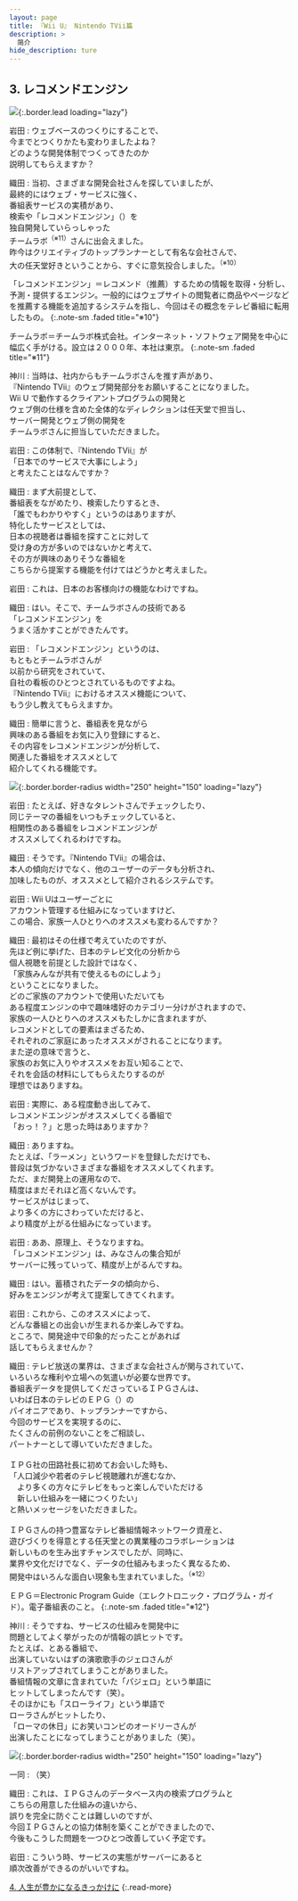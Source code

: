 ```yaml
---
layout: page
title: 『Wii U』 Nintendo TVii篇
description: >
  简介
hide_description: ture
---
```


## 3. レコメンドエンジン

![](/interviews/jp/wiiu/hardware/vol11/img/mainvisual3.jpg){:.border.lead loading="lazy"}



岩田
: ウェブベースのつくりにすることで、<br>今までとつくりかたも変わりましたよね？<br>どのような開発体制でつくってきたのか<br>説明してもらえますか？

織田
: 当初、さまざまな開発会社さんを探していましたが、<br>最終的にはウェブ・サービスに強く、<br>番組表サービスの実積があり、<br>検索や「レコメンドエンジン」（）を<br>独自開発していらっしゃった<br>チームラボ<sup>（※11）</sup>さんに出会えました。<br>昨今はクリエイティブのトップランナーとして有名な会社さんで、<br>大の任天堂好きということから、すぐに意気投合しました。<sup>（※10）</sup>



「レコメンドエンジン」＝レコメンド（推薦）するための情報を取得・分析し、予測・提供するエンジン。一般的にはウェブサイトの閲覧者に商品やページなどを推薦する機能を追加するシステムを指し、今回はその概念をテレビ番組に転用したもの。
{:.note-sm .faded title="※10"}



チームラボ＝チームラボ株式会社。インターネット・ソフトウェア開発を中心に幅広く手がける。設立は２０００年、本社は東京。
{:.note-sm .faded title="※11"}

神川
: 当時は、社内からもチームラボさんを推す声があり、<br>『Nintendo TVii』のウェブ開発部分をお願いすることになりました。<br>Wii U で動作するクライアントプログラムの開発と<br>ウェブ側の仕様を含めた全体的なディレクションは任天堂で担当し、<br>サーバー開発とウェブ側の開発を<br>チームラボさんに担当していただきました。

岩田
: この体制で、『Nintendo TVii』が<br>「日本でのサービスで大事にしよう」<br>と考えたことはなんですか？

織田
: まず大前提として、<br>番組表をながめたり、検索したりするとき、<br>「誰でもわかりやすく」というのはありますが、<br>特化したサービスとしては、<br>日本の視聴者は番組を探すことに対して<br>受け身の方が多いのではないかと考えて、<br>その方が興味のありそうな番組を<br>こちらから提案する機能を付けてはどうかと考えました。

岩田
: これは、日本のお客様向けの機能なわけですね。

織田
: はい。そこで、チームラボさんの技術である<br>「レコメンドエンジン」を<br>うまく活かすことができたんです。

岩田
: 「レコメンドエンジン」というのは、<br>もともとチームラボさんが<br>以前から研究をされていて、<br>自社の看板のひとつとされているものですよね。<br>『Nintendo TVii』におけるオススメ機能について、<br>もう少し教えてもらえますか。

織田
: 簡単に言うと、番組表を見ながら<br>興味のある番組をお気に入り登録にすると、<br>その内容をレコメンドエンジンが分析して、<br>関連した番組をオススメとして<br>紹介してくれる機能です。

![](/interviews/jp/wiiu/hardware/vol11/img/photo7.jpg){:.border.border-radius width="250" height="150"  loading="lazy"}


岩田
: たとえば、好きなタレントさんでチェックしたり、<br>同じテーマの番組をいつもチェックしていると、<br>相関性のある番組をレコメンドエンジンが<br>オススメしてくれるわけですね。

織田
: そうです。『Nintendo TVii』の場合は、<br>本人の傾向だけでなく、他のユーザーのデータも分析され、<br>加味したものが、オススメとして紹介されるシステムです。

岩田
: Wii Uはユーザーごとに<br>アカウント管理する仕組みになっていますけど、<br>この場合、家族一人ひとりへのオススメも変わるんですか？

織田
: 最初はその仕様で考えていたのですが、<br>先ほど例に挙げた、日本のテレビ文化の分析から<br>個人視聴を前提とした設計ではなく、<br>「家族みんなが共有で使えるものにしよう」<br>ということになりました。<br>どのご家族のアカウントで使用いただいても<br>ある程度エンジンの中で趣味嗜好のカテゴリー分けがされますので、<br>家族の一人ひとりへのオススメもたしかに含まれますが、<br>レコメンドとしての要素はまざるため、<br>それぞれのご家庭にあったオススメがされることになります。<br>また逆の意味で言うと、<br>家族のお気に入りやオススメをお互い知ることで、<br>それを会話の材料にしてもらえたりするのが<br>理想ではありますね。

岩田
: 実際に、ある程度動き出してみて、<br>レコメンドエンジンがオススメしてくる番組で<br>「おっ！？」と思った時はありますか？

織田
: ありますね。<br>たとえば、「ラーメン」というワードを登録しただけでも、<br>普段は気づかないさまざまな番組をオススメしてくれます。<br>ただ、まだ開発上の運用なので、<br>精度はまだそれほど高くないんです。<br>サービスがはじまって、<br>より多くの方にさわっていただけると、<br>より精度が上がる仕組みになっています。

岩田
: ああ、原理上、そうなりますね。<br>「レコメンドエンジン」は、みなさんの集合知が<br>サーバーに残っていって、精度が上がるんですね。

織田
: はい。蓄積されたデータの傾向から、<br>好みをエンジンが考えて提案してきてくれます。

岩田
: これから、このオススメによって、<br>どんな番組との出会いが生まれるか楽しみですね。<br>ところで、開発途中で印象的だったことがあれば<br>話してもらえませんか？

織田
: テレビ放送の業界は、さまざまな会社さんが関与されていて、<br>いろいろな権利や立場への気遣いが必要な世界です。<br>番組表データを提供してくださっているＩＰＧさんは、<br>いわば日本のテレビのＥＰＧ（）の<br>パイオニアであり、トップランナーですから、<br>今回のサービスを実現するのに、<br>たくさんの前例のないことをご相談し、<br>パートナーとして導いていただきました。<br><br>ＩＰＧ社の田路社長に初めてお会いした時も、<br>「人口減少や若者のテレビ視聴離れが進むなか、<br>　より多くの方々にテレビをもっと楽しんでいただける<br>　新しい仕組みを一緒につくりたい」<br>と熱いメッセージをいただきました。<br><br>ＩＰＧさんの持つ豊富なテレビ番組情報ネットワーク資産と、<br>遊びづくりを得意とする任天堂との異業種のコラボレーションは<br>新しいものを生み出すチャンスでしたが、同時に、<br>業界や文化だけでなく、データの仕組みもまったく異なるため、<br>開発中はいろんな面白い現象も生まれていました。<sup>（※12）</sup>



ＥＰＧ＝Electronic Program Guide（エレクトロニック・プログラム・ガイド）。電子番組表のこと。
{:.note-sm .faded title="※12"}

神川
: そうですね、サービスの仕組みを開発中に<br>問題としてよく挙がったのが情報の誤ヒットです。<br>たとえば、とある番組で、<br>出演していないはずの演歌歌手のジェロさんが<br>リストアップされてしまうことがありました。<br>番組情報の文章に含まれていた「パジェロ」という単語に<br>ヒットしてしまったんです（笑）。<br>そのほかにも「スローライフ」という単語で<br>ローラさんがヒットしたり、<br>「ローマの休日」にお笑いコンビのオードリーさんが<br>出演したことになってしまうことがありました（笑）。

![](/interviews/jp/wiiu/hardware/vol11/img/photo8.jpg){:.border.border-radius width="250" height="150"  loading="lazy"}


一同
: （笑）

織田
: これは、ＩＰＧさんのデータベース内の検索プログラムと<br>こちらの用意した仕組みの違いから、<br>誤りを完全に防ぐことは難しいのですが、<br>今回ＩＰＧさんとの協力体制を築くことができましたので、<br>今後もこうした問題を一つひとつ改善していく予定です。

岩田
: こういう時、サービスの実態がサーバーにあると<br>順次改善ができるのがいいですね。



[4. 人生が豊かになるきっかけに](4.md)
{:.read-more}
